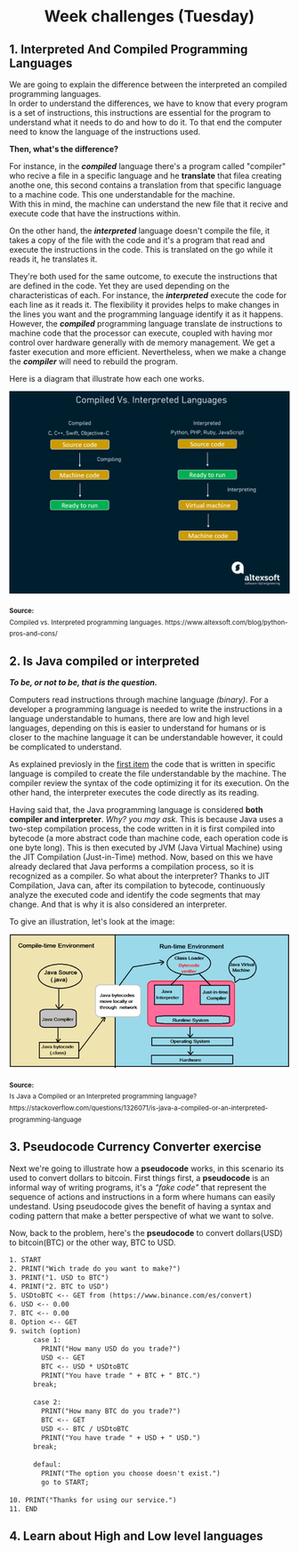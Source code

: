 <h1 align="center">Week challenges (Tuesday)</h1>

## 1. Interpreted And Compiled Programming Languages
<p>
We are going to explain the difference between the interpreted an compiled programming languages.</br>
In order to understand the differences, we have to know that every program is a set of instructions, this instructions are essential for the program to understand what it needs to do and how to do it. To that end the computer need to know the language of the instructions used.</br>
</p>
<b>Then, what's the difference?</b>
<p>
For instance, in the <b><i>compiled</b></i> language there's a program called "compiler" who recive a file in a specific language and he <b>translate</b> that filea creating anothe one, this second contains a translation from that specific language to a machine code. This one understandable for the machine.</br>
With this in mind, the machine can understand the new file that it recive and execute code that have the instructions within.</br>
</p>

<p>
On the other hand, the <b><i>interpreted</b></i> language doesn't compile the file, it takes a copy of the file with the code and it's a program that read and execute the instructions in the code. This is translated on the go while it reads it, he translates it.
</p>

<p>
They're both used for the same outcome, to execute the instructions that are defined in the code. Yet they are used depending on the characteristicas of each. For instance, the <b><i>interpreted</b></i> execute the code for each line as it reads it. The flexibility it provides helps to make changes in the lines you want and the programming language identify it as it happens. However, the <b><i>compiled</b></i> programming language translate de instructions to machine code that the processor can execute, coupled with having mor control over hardware generally with de memory management. We get a faster execution and more efficient. Nevertheless, when we make a change the <b><i>compiler</b></i> will need to rebuild the program.
</p>

<p>
Here is a diagram that illustrate how each one works.</br>
</p>

![alt text](/src/technologies/week1/tuesday/compiler_vs_interpreted.png "Hope it works")

<sub>
  <b>Source:</b></br>
  Compiled vs. Interpreted programming languages. https://www.altexsoft.com/blog/python-pros-and-cons/
</sub>

## 2. Is Java compiled or interpreted
<i><b> To be, or not to be, that is the question. </b></i>
<p>
Computers read instructions through machine language <i>(binary)</i>. For a developer a programming language is needed to write  the instructions in a language understandable to humans, there are low and high level languages, depending on this is easier to understand for humans or is closer to the machine language it can be understandable however, it could be complicated to understand.
</p>

As explained previosly in the [first item](#1-interpreted-and-compiled-programming-languages "Back to the future") the code that is written in specific language is compiled to create the file understandable by the machine. The compiler review the syntax of the code optimizing it for its execution. On the other hand, the interpreter executes the code directly as its reading.

<p>
Having said that, the Java programming language is considered <b>both compiler and interpreter</b>. <i>Why? you may ask.</i> This is because Java uses a two-step compilation process, the code written in it is first compiled into bytecode (a more abstract code than machine code, each operation code is one byte long). This is then executed by JVM (Java Virtual Machine) using the JIT Compilation (Just-in-Time) method.
Now, based on this we have already declared that Java performs a compilation process, so it is recognized as a compiler. So what about the interpreter? Thanks to JIT Compilation, Java can, after its compilation to bytecode, continuously analyze the executed code and identify the code segments that may change. And that is why it is also considered an interpreter.
</p>

<p>
To give an illustration, let's look at the image:
</p>

![alt text](/src/technologies/week1/tuesday/javaCompilerInterpreted.png "Interesting...")

<sub>
   <b>Source:</b></br>
   Is Java a Compiled or an Interpreted programming language? https://stackoverflow.com/questions/1326071/is-java-a-compiled-or-an-interpreted-programming-language 
</sub>

## 3. Pseudocode Currency Converter exercise

<p>
Next we're going to illustrate how a <b>pseudocode</b> works, in this scenario its used to convert dollars to bitcoin. First things first, a <b>pseudocode</b> is an informal way of writing programs, it's a <i>"fake code"</i> that represent the sequence of actions and instructions in a form where humans can easily undestand. Using pseudocode gives the benefit of having a syntax and coding pattern that make a better perspective of what we want to solve.
</p>

<p>
Now, back to the problem, here's the <b>pseudocode</b> to convert dollars(USD) to bitcoin(BTC) or the other way, BTC to USD.<br>
</p>

    1. START
    2. PRINT("Wich trade do you want to make?")
    3. PRINT("1. USD to BTC")
    4. PRINT("2. BTC to USD")
    5. USDtoBTC <-- GET from (https://www.binance.com/es/convert)
    6. USD <-- 0.00
    7. BTC <-- 0.00
    8. Option <-- GET
    9. switch (option)
          case 1:
            PRINT("How many USD do you trade?")
            USD <-- GET
            BTC <-- USD * USDtoBTC
            PRINT("You have trade " + BTC + " BTC.")
          break;
          
          case 2:
            PRINT("How many BTC do you trade?")
            BTC <-- GET
            USD <-- BTC / USDtoBTC
            PRINT("You have trade " + USD + " USD.")
          break;
          
          defaul:
            PRINT("The option you choose doesn't exist.")
            go to START;
       
    10. PRINT("Thanks for using our service.")
    11. END

## 4. Learn about High and Low level languages


